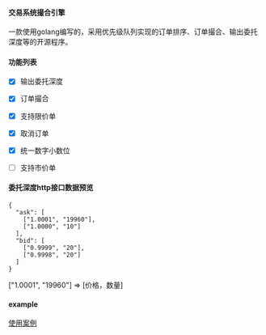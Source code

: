 #### 交易系统撮合引擎
  一款使用golang编写的，采用优先级队列实现的订单排序、订单撮合、输出委托深度等的开源程序。

#### 功能列表
  - [x] 输出委托深度
  - [x] 订单撮合  
  - [x] 支持限价单
  - [x] 取消订单
  - [x] 统一数字小数位
  - [ ] 支持市价单


#### 委托深度http接口数据预览
```
{
  "ask": [
    ["1.0001", "19960"],
    ["1.0000", "10"]
  ],
  "bid": [
    ["0.9999", "20"],
    ["0.9998", "20"]
  ]
}
```
["1.0001", "19960"] => [价格，数量]


#### example
  <a href="example">使用案例</a>